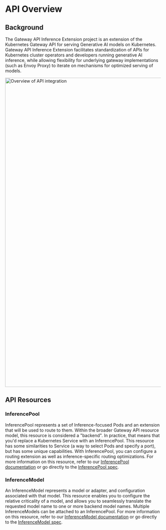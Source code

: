# API Overview

## Background
The Gateway API Inference Extension project is an extension of the Kubernetes Gateway API for serving Generative AI models on Kubernetes. Gateway API Inference Extension facilitates standardization of APIs for Kubernetes cluster operators and developers running generative AI inference, while allowing flexibility for underlying gateway implementations (such as Envoy Proxy) to iterate on mechanisms for optimized serving of models.

<img src="/images/inference-overview.svg" alt="Overview of API integration" class="center" width="1000" />

## API Resources

### InferencePool

InferencePool represents a set of Inference-focused Pods and an extension that will be used to route to them. Within the broader Gateway API resource model, this resource is considered a "backend". In practice, that means that you'd replace a Kubernetes Service with an InferencePool. This resource has some similarities to Service (a way to select Pods and specify a port), but has some unique capabilities. With InferencePool, you can configure a routing extension as well as inference-specific routing optimizations. For more information on this resource, refer to our [InferencePool documentation](/api-types/inferencepool) or go directly to the [InferencePool spec](/reference/spec/#inferencepool).

### InferenceModel

An InferenceModel represents a model or adapter, and configuration associated with that model. This resource enables you to configure the relative criticality of a model, and allows you to seamlessly translate the requested model name to one or more backend model names. Multiple InferenceModels can be attached to an InferencePool. For more information on this resource, refer to our [InferenceModel documentation](/api-types/inferencemodel) or go directly to the [InferenceModel spec](/reference/spec/#inferencemodel).
